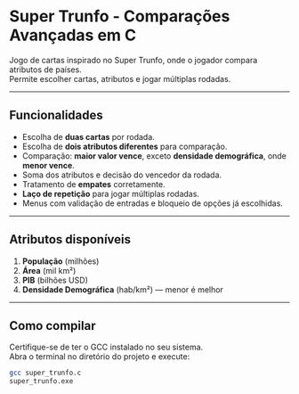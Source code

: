 # Super Trunfo - Comparações Avançadas em C

Jogo de cartas inspirado no Super Trunfo, onde o jogador compara atributos de países.  
Permite escolher cartas, atributos e jogar múltiplas rodadas.

---

## Funcionalidades

- Escolha de **duas cartas** por rodada.  
- Escolha de **dois atributos diferentes** para comparação.  
- Comparação: **maior valor vence**, exceto **densidade demográfica**, onde **menor vence**.  
- Soma dos atributos e decisão do vencedor da rodada.  
- Tratamento de **empates** corretamente.  
- **Laço de repetição** para jogar múltiplas rodadas.  
- Menus com validação de entradas e bloqueio de opções já escolhidas.  

---

## Atributos disponíveis

1. **População** (milhões)  
2. **Área** (mil km²)  
3. **PIB** (bilhões USD)  
4. **Densidade Demográfica** (hab/km²) — menor é melhor  

---

## Como compilar

Certifique-se de ter o GCC instalado no seu sistema.  
Abra o terminal no diretório do projeto e execute:

```bash
gcc super_trunfo.c
super_trunfo.exe
